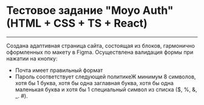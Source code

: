 # Тестовое задание "Moyo Auth" (HTML + CSS + TS + React)
---

Создана адаптивная страница сайта, состоящая из блоков, гармонично оформленных по макету в Figma. Осуществлена валидация формы при нажатии на кнопку:
- Почта имеет правильный формат
- Пароль соответствует следующей политикеЖ минимум 8 символов, хотя бы 1 буква, хотя бы одна заглавная буква, хотя бы одна маленькая буква и хотя бы 1 специальный символ из списка ($, %, &, _. #).
